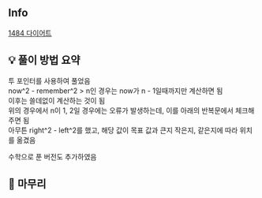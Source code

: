 ## Info
[1484 다이어트](https://www.acmicpc.net/problem/1484)

## 💡 풀이 방법 요약

투 포인터를 사용하여 풀었음  
now^2 - remember^2 > n인 경우는 now가 n - 1일때까지만 계산하면 됨  
이후는 쓸데없이 계산하는 것이 됨  
위의 경우에서 n이 1, 2일 경우에는 오류가 발생하는데, 이를 아래의 반복문에서 체크해주면 됨  
아무튼 right^2 - left^2를 했고, 해당 값이 목표 값과 큰지 작은지, 같은지에 따라 위치를 옮겼음
  
  
수학으로 푼 버전도 추가하였음 

## 🙂 마무리